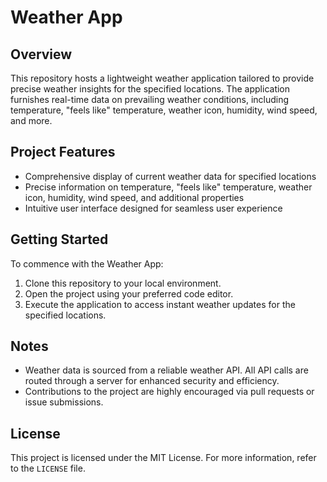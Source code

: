 # Weather App

## Overview
This repository hosts a lightweight weather application tailored to provide precise weather insights for the specified locations. The application furnishes real-time data on prevailing weather conditions, including temperature, "feels like" temperature, weather icon, humidity, wind speed, and more.

## Project Features
- Comprehensive display of current weather data for specified locations
- Precise information on temperature, "feels like" temperature, weather icon, humidity, wind speed, and additional properties
- Intuitive user interface designed for seamless user experience

## Getting Started
To commence with the Weather App:
1. Clone this repository to your local environment.
2. Open the project using your preferred code editor.
3. Execute the application to access instant weather updates for the specified locations.

## Notes
- Weather data is sourced from a reliable weather API. All API calls are routed through a server for enhanced security and efficiency.
- Contributions to the project are highly encouraged via pull requests or issue submissions.

## License
This project is licensed under the MIT License. For more information, refer to the `LICENSE` file.
